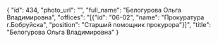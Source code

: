 {
    "id": 434,
    "photo_url": "",
    "full_name": "Белогурова  Ольга Владимировна",
    "offices": "[{\"id\": \"06-02\", \"name\": \"Прокуратура г.Бобруйска\", \"position\": \"Старший помощник прокурора\"}]",
    "title": "Белогурова  Ольга Владимировна"
}
